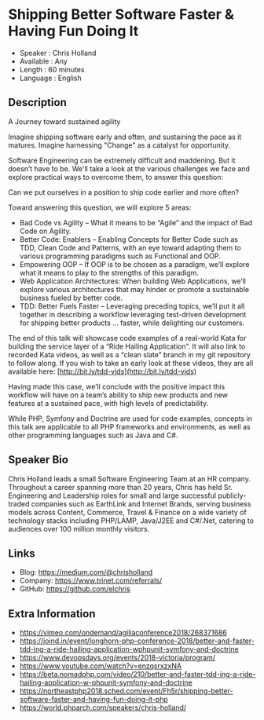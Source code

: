 
Shipping Better Software Faster & Having Fun Doing It
=========================================================

* Speaker   : Chris Holland
* Available : Any
* Length    : 60 minutes
* Language  : English

Description
-----------

A Journey toward sustained agility

Imagine shipping software early and often, and sustaining the pace as it matures. Imagine harnessing "Change" as a catalyst for opportunity.

Software Engineering can be extremely difficult and maddening. But it doesn’t have to be. We'll take a look at the various challenges we face and explore practical ways to overcome them, to answer this question:

Can we put ourselves in a position to ship code earlier and more often?

Toward answering this question, we will explore 5 areas:

* Bad Code vs Agility – What it means to be “Agile” and the impact of Bad Code on Agility.
* Better Code: Enablers – Enabling Concepts for Better Code such as TDD, Clean Code and Patterns, with an eye toward adapting them to various programming paradigms such as Functional and OOP.
* Empowering OOP – If OOP is to be chosen as a paradigm, we’ll explore what it means to play to the strengths of this paradigm.
* Web Application Architectures: When building Web Applications, we’ll explore various architectures that may hinder or promote a sustainable business fueled by better code.
* TDD: Better Fuels Faster – Leveraging preceding topics, we’ll put it all together in describing a workflow leveraging test-driven development for shipping better products ... faster, while delighting our customers.

The end of this talk will showcase code examples of a real-world Kata for building the service layer of a “Ride Hailing Application”. It will also link to recorded Kata videos, as well as a “clean slate” branch in my git repository to follow along. If you wish to take an early look at these videos, they are all available here: [http://bit.ly/tdd-vids](http://bit.ly/tdd-vids)

Having made this case, we’ll conclude with the positive impact this workflow will have on a team’s ability to ship new products and new features at a sustained pace, with high levels of predictability.

While PHP, Symfony and Doctrine are used for code examples, concepts in this talk are applicable to all PHP frameworks and environments, as well as other programming languages such as Java and C#.

Speaker Bio
-----------

Chris Holland leads a small Software Engineering Team at an HR company. Throughout a career spanning more than 20 years, Chris has held Sr. Engineering and Leadership roles for small and large successful publicly-traded companies such as EarthLink and Internet Brands, serving business models across Content, Commerce, Travel &amp; Finance on a wide variety of technology stacks including PHP/LAMP, Java/J2EE and C#/.Net, catering to audiences over 100 million monthly visitors.

Links
-----

* Blog: https://medium.com/@chrisholland
* Company: https://www.trinet.com/referrals/
* GitHub: https://github.com/elchris

Extra Information
-----------------

* https://vimeo.com/ondemand/agiliaconference2018/268371686
* https://joind.in/event/longhorn-php-conference-2018/better-and-faster-tdd-ing-a-ride-hailing-application-wphpunit-symfony-and-doctrine
* https://www.devopsdays.org/events/2018-victoria/program/
* https://www.youtube.com/watch?v=enzqsrxzxNA
* https://beta.nomadphp.com/video/210/better-and-faster-tdd-ing-a-ride-hailing-application-w-phpunit-symfony-and-doctrine
* https://northeastphp2018.sched.com/event/Fh5r/shipping-better-software-faster-and-having-fun-doing-it-php
* https://world.phparch.com/speakers/chris-holland/


